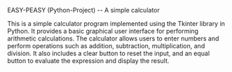 EASY-PEASY (Python-Project)
-- A simple calculator

This is a simple calculator program implemented using the Tkinter library in Python.
It provides a basic graphical user interface for performing arithmetic calculations.
The calculator allows users to enter numbers and perform operations such as addition, subtraction, multiplication, and division.
It also includes a clear button to reset the input, and an equal button to evaluate the expression and display the result.
